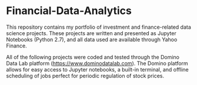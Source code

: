 # Financial-Data-Analytics
This repository contains my portfolio of investment and finance-related data science projects. These projects are written and presented as Jupyter Notebooks (Python 2.7), and all data used are available through Yahoo Finance. 

All of the following projects were coded and tested through the Domino Data Lab platform (https://www.dominodatalab.com). The Domino platform allows for easy access to Jupyter notebooks, a built-in terminal, and offline scheduling of jobs perfect for periodic regulation of stock prices. 


